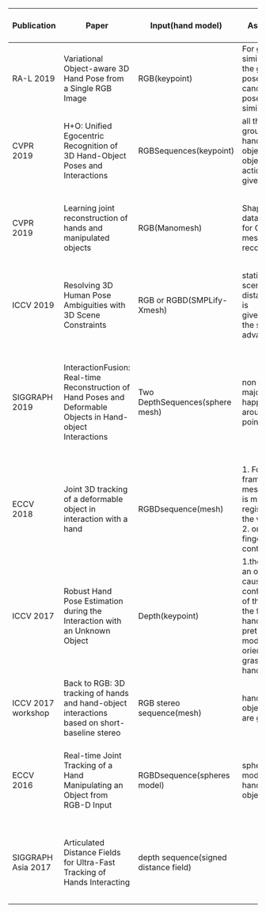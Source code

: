 |Publication | Paper | Input(hand  model)| Assumption | Contribution| Weaknesses or Comments |
| -------- | -------- | -------- | -------- | -------- | -------- | 
| RA-L 2019| Variational Object-aware 3D Hand Pose from a Single RGB Image | RGB(keypoint)| For grasping similar  objects, the grasping poses(i.e. canonical pose)  are similar.| Metric learning for similar objects||
| CVPR 2019| H+O: Unified Egocentric Recognition of 3D Hand-Object Poses and Interactions| RGBSequences(keypoint)| all the groundtruth of hand poses, object poses, object and action are given|jointly estimates the 3D hand and6D object poses, and recognizes the object and action classes||
| CVPR 2019| Learning joint reconstruction of hands and manipulated objects |RGB(Manomesh) | ShapeNet dataset is used for Object mesh reconstrucion| Mano (hand mesh) + object mesh (fromShapeNet) +contact  loss(Attraction loss + Repulsion loss)||
| ICCV 2019| Resolving 3D Human Pose Ambiguities with 3D Scene Constraints| RGB or RGBD(SMPLify-Xmesh)| static 3D scene(signed distance field) is given(scanning the scene in advance)| 1.address the body interacting with 3D scene  2. SMPLify-X +Penetration Term||
| SIGGRAPH 2019| InteractionFusion: Real-time  Reconstruction of Hand Poses and Deformable  Objects in Hand-object Interactions | Two  DepthSequences(sphere mesh)| non-rigidity majorly happens around contact points| 1.Hand-Object Segmentation 2.nonrigid objects 3.Energy Term for Hand Tracking, Object(additional object deformation term) and Contact Constraint ||
| ECCV 2018| Joint 3D tracking of a deformable  object in interaction with a hand | RGBDsequence(mesh)| 1. For the first frame, the mesh template is manually registered to the visual data 2. only fingertips can contact object |deformable object + Hand-object contact constraint||
| ICCV 2017| Robust Hand Pose Estimation during the Interaction with an Unknown Object| Depth(keypoint)| 1.the shape of an object causes a configuration of the hand in the form of a hand grasp 2. pretrain object model 3. global orientation + grasp type = hand pose | Use of object shape information as a latent cue to estimate a hand pose in the form of grasp classification||
| ICCV 2017 workshop | Back to RGB: 3D tracking of hands and hand-object interactions based on short-baseline stereo| RGB stereo sequence(mesh)| hand and object model are given| stereo RGB input||
| ECCV 2016| Real-time Joint Tracking of a Hand Manipulating an Object from RGB-D Input| RGBDsequence(spheres model)| spheres models for hand and object| 1.3D articulated Gaussian mixture alignment (spheres models) for hand and object 2. torch constraints||
| SIGGRAPH Asia 2017 | Articulated Distance Fields for Ultra-Fast Tracking of Hands Interacting| depth sequence(signed distance field) || show how to volumetrically deform a singledense signed distance field (SDF)using a skinned tetrahedral mesh||
